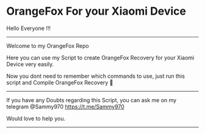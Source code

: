 # OrangeFox For your Xiaomi Device

Hello Everyone !!!
_______________________________________
Welcome to my OrangeFox Repo 

Here you can use my Script to create OrangeFox Recovery for your Xiaomi Device very easily.

Now you dont need to remember which commands to use, just run this script and Compile OrangeFox Recovery 🦊
_______________________________________

If you have any Doubts regarding this Script, you can ask me on my telegram @Sammy970 https://t.me/Sammy970

Would love to help you. 

_______________________________________
